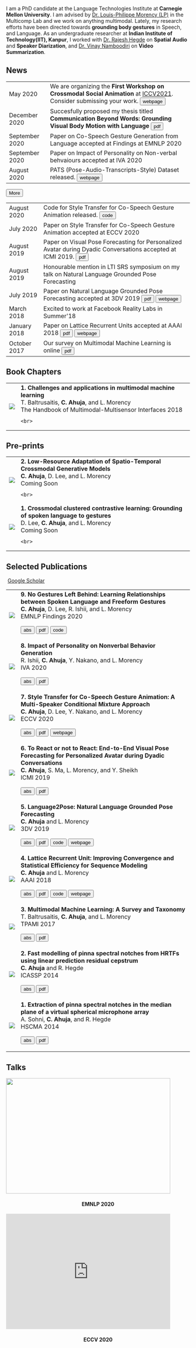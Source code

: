 I am a PhD candidate at the Language Technologies Institute at <b>Carnegie Mellon University</b>. I am advised by [Dr. Louis-Philippe Morency (LP)](https://www.cs.cmu.edu/~morency/) in the Multicomp Lab and we work on anything multimodal. Lately, my research efforts have been directed towards <b>grounding body gestures</b> in Speech, and Language. As an undergraduate researcher at <b>Indian Institute of Technology(IIT), Kanpur</b>, I worked with [Dr. Rajesh Hegde](http://home.iitk.ac.in/~rhegde/) on <b>Spatial Audio</b> and <b>Speaker Diarization</b>, and [Dr. Vinay Namboodiri](https://www.cse.iitk.ac.in/users/vinaypn/) on <b>Video Summarization</b>.


## <i class="fa fa-chevron-right"></i> News
<table class="table table-hover">
<tr>
  <td class='col-md-3'>May 2020</td>
  <td>We are organizing the <b>First Workshop on Crossmodal Social Animation</b> at <a href="http://iccv2021.thecvf.com/">ICCV2021</a>. Consider submissing your work. <a href="http://sites.google.com/view/xs-anim" target="_blank"><button type="button" class="btn btn-success">webpage</button></a></td>
</tr>
<tr>
  <td class='col-md-3'>December 2020</td>
  <td>Succesfully proposed my thesis titled <b>Communication Beyond Words: Grounding Visual Body Motion with Language</b> <a href="https://drive.google.com/open?id=1lrk5J4vJjBirAyZMOK6pbozGkB4DKebO&authuser=cahuja%40andrew.cmu.edu&usp=drive_fs" target="_blank"><button type="button" class="btn btn-primary">pdf</button></a></td>
</tr>
<tr>
  <td class='col-md-3'>September 2020</td>
  <td>Paper on Co-Speech Gesture Generation from Language accepted at Findings at EMNLP 2020</td>
</tr>
<tr>
  <td class='col-md-3'>September 2020</td>
  <td>Paper on Impact of Personality on Non-verbal behvaiours accepted at IVA 2020</td>
</tr>
<tr>
  <td class='col-md-3'>August 2020</td>
  <td>PATS (Pose-Audio-Transcripts-Style) Dataset released. <a href="http://chahuja.com/pats" target="_blank"><button type="button" class="btn btn-success">webpage</button></a></td>
</tr>
</table>

<button type="button" class="btn btn-info" data-toggle="collapse" data-target="#demo" onclick="change()" id="more">More</button>
<div id="demo" class="collapse">
<table class="table table-hover">
      <tr>
	    <td class='col-md-3'>August 2020</td>
	    <td>Code for Style Transfer for Co-Speech Gesture Animation released. <a href="https://github.com/chahuja/mix-stage" target="_blank"><button type="button" class="btn btn-info">code</button></a></td>
	  </tr>	  
      <tr>
	    <td class='col-md-3'>July 2020</td>
	    <td>Paper on Style Transfer for Co-Speech Gesture Animation accepted at ECCV 2020</td>
	  </tr>	  
      <tr>
	    <td class='col-md-3'>August 2019</td>
	    <td>Paper on Visual Pose Forecasting for Personalized Avatar during Dyadic Conversations accepted at ICMI 2019. <a href="https://arxiv.org/pdf/1910.02181.pdf" target="_blank"><button type="button" class="btn btn-primary">pdf</button></a></td>
	  </tr>	  
      <tr>
	    <td class='col-md-3'>August 2019</td>
	    <td>Honourable mention in LTI SRS symposium on my talk on Natural Language Grounded Pose Forecasting</td>
	  </tr>	  
      <tr>
	    <td class='col-md-3'>July 2019</td>
	    <td>Paper on Natural Language Grounded Pose Forecasting accepted at 3DV 2019 <a href="https://arxiv.org/pdf/1907.01108.pdf" target="_blank"><button type="button" class="btn btn-primary">pdf</button></a> <a href="http://chahuja.com/language2pose" target="_blank"><button type="button" class="btn btn-success">webpage</button></a></td>
	  </tr>	  
      <tr>
	    <td class='col-md-3'>March 2018</td>
	    <td>Excited to work at Facebook Reality Labs in Summer'18</td>
	  </tr>	  
      <tr>
	    <td class='col-md-3'>January 2018</td>
	    <td>Paper on Lattice Recurrent Units accepted at AAAI 2018 <a href="https://arxiv.org/abs/1710.02254" target="_blank"><button type="button" class="btn btn-primary">pdf</button></a> <a href="http://chahuja.com/lru" target="_blank"><button type="button" class="btn btn-success">webpage</button></a></td>
	  </tr>	  
      <tr>
	    <td class='col-md-3'>October 2017</td>
	    <td>Our survey on Multimodal Machine Learning is online <a href="https://arxiv.org/pdf/1705.09406.pdf" target="_blank"><button type="button" class="btn btn-primary">pdf</button></a></td>
	  </tr>	  
</table>
</div>


## <i class="fa fa-chevron-right"></i> Book Chapters

<table class="table table-hover">

<tr>
<td class="col-md-3"><img src="pics/publications/baltruvsaitis2018challenges.png"/></td>
<td>
    <strong>1. Challenges and applications in multimodal machine learning</strong><br>
    T. Baltrusaitis, <strong>C. Ahuja</strong>, and L. Morency<br>
    The Handbook of Multimodal-Multisensor Interfaces 2018<br>
    
    <br>
    
</td>
</tr>


</table>


## <i class="fa fa-chevron-right"></i> Pre-prints

<table class="table table-hover">

<tr>
<td class="col-md-3"><img src="pics/publications/ahuja2021low.png"/></td>
<td>
    <strong>2. Low-Resource Adaptation of Spatio-Temporal Crossmodal Generative Models</strong><br>
    <strong>C. Ahuja</strong>, D. Lee, and L. Morency<br>
    Coming Soon <br>
    
    <br>
    
</td>
</tr>


<tr>
<td class="col-md-3"><img src="pics/publications/ahuja2021low.png"/></td>
<td>
    <strong>1. Crossmodal clustered contrastive learning: Grounding of spoken language to gestures</strong><br>
    D. Lee, <strong>C. Ahuja</strong>, and L. Morency<br>
    Coming Soon <br>
    
    <br>
    
</td>
</tr>


</table>


## <i class="fa fa-chevron-right"></i> Selected Publications

<a href="https://scholar.google.com/citations?user=CX8zqPoAAAAJ&hl" class="btn btn-primary" style="padding: 0.3em;">
  <i class="ai ai-google-scholar"></i> Google Scholar
</a>

<table class="table table-hover">

<tr>
<td class="col-md-3"><a href='https://www.aclweb.org/anthology/2020.findings-emnlp.170.pdf' target='_blank'><img src="pics/publications/ahuja2020no.png"/></a> </td>
<td>
    <strong>9. No Gestures Left Behind: Learning Relationships between Spoken Language and Freeform Gestures</strong><br>
    <strong>C. Ahuja</strong>, D. Lee, R. Ishii, and L. Morency<br>
    EMNLP Findings 2020<br>
    
     
<a href='javascript: none'
    onclick='$("#abs_ahuja2020no").toggle()'><button type='button' class='btn btn-danger'>abs</button></a> <a href='https://www.aclweb.org/anthology/2020.findings-emnlp.170.pdf' target='_blank'><button type='button' class='btn btn-primary'>pdf</button></a>  <a href='https://github.com/chahuja/aisle' target='_blank'><button type='button' class='btn btn-info'>code</button></a> <br>
    
<div id="abs_ahuja2020no" style="text-align: justify; display: none" markdown="1">
We study relationships between spoken language and co-speech gestures in context of two key challenges. First, distributions of text and gestures are inherently skewed making it important to model the long tail. Second, gesture predictions are made at a subword level, making it important to learn relationships between language and audio. We introduce Adversarial Importance Sampled Learning, which combines adversarial learning with importance sampling to strike a balance between precision and coverage. We substantiate the effectiveness of our approach through large-scale quantitative and user studies, which show that our proposed methodology significantly outperforms previous stateof-the-art approaches for gesture generation.
</div>

</td>
</tr>


<tr>
<td class="col-md-3"><a href='https://dl.acm.org/doi/10.1145/3383652.3423908' target='_blank'><img src="pics/publications/ishii2020impact.png"/></a> </td>
<td>
    <strong>8. Impact of Personality on Nonverbal Behavior Generation</strong><br>
    R. Ishii, <strong>C. Ahuja</strong>, Y. Nakano, and L. Morency<br>
    IVA 2020<br>
    
     
<a href='javascript: none'
    onclick='$("#abs_ishii2020impact").toggle()'><button type='button' class='btn btn-danger'>abs</button></a> <a href='https://dl.acm.org/doi/10.1145/3383652.3423908' target='_blank'><button type='button' class='btn btn-primary'>pdf</button></a> <br>
    
<div id="abs_ishii2020impact" style="text-align: justify; display: none" markdown="1">
To realize natural-looking virtual agents, one key technical challenge is to automatically generate nonverbal behaviors from spoken language. Since nonverbal behavior varies depending on personality, it is important to generate these nonverbal behaviors to match the expected personality of a virtual agent. In this work, we study how personality traits relate to the process of generating individual nonverbal behaviors from the whole body, including the head, eye gaze, arms, and posture. To study this, we first created a dialogue corpus including transcripts, a broad range of labelled nonverbal behaviors, and the Big Five personality scores of participants in dyad interactions. We constructed models that can predict each nonverbal behavior label given as an input language representation from the participants’ spoken sentences. Our experimental results show that personality can help improve the prediction of nonverbal behaviors.
</div>

</td>
</tr>


<tr>
<td class="col-md-3"><a href='https://arxiv.org/abs/2007.12553' target='_blank'><img src="pics/publications/ahuja2020style.png"/></a> </td>
<td>
    <strong>7. Style Transfer for Co-Speech Gesture Animation: A Multi-Speaker Conditional Mixture Approach</strong><br>
    <strong>C. Ahuja</strong>, D. Lee, Y. Nakano, and L. Morency<br>
    ECCV 2020<br>
    
     
<a href='javascript: none'
    onclick='$("#abs_ahuja2020style").toggle()'><button type='button' class='btn btn-danger'>abs</button></a> <a href='https://arxiv.org/abs/2007.12553' target='_blank'><button type='button' class='btn btn-primary'>pdf</button></a>  <a href='http://chahuja.com/mix-stage' target='_blank'><button type='button' class='btn btn-success'>webpage</button></a> <br>
    
<div id="abs_ahuja2020style" style="text-align: justify; display: none" markdown="1">
How can we teach robots or virtual assistants to gesture naturally? Can we go further and adapt the gesturing style to follow a specific speaker? Gestures that are naturally timed with corresponding speech during human communication are called co-speech gestures. A key challenge, called gesture style transfer, is to learn a model that generates these gestures for a speaking agent 'A' in the gesturing style of a target speaker 'B'. A secondary goal is to simultaneously learn to generate co-speech gestures for multiple speakers while remembering what is unique about each speaker. We call this challenge style preservation. In this paper, we propose a new model, named Mix-StAGE, which trains a single model for multiple speakers while learning unique style embeddings for each speaker's gestures in an end-to-end manner. A novelty of Mix-StAGE is to learn a mixture of generative models which allows for conditioning on the unique gesture style of each speaker. As Mix-StAGE disentangles style and content of gestures, gesturing styles for the same input speech can be altered by simply switching the style embeddings. Mix-StAGE also allows for style preservation when learning simultaneously from multiple speakers. We also introduce a new dataset, Pose-Audio-Transcript-Style (PATS), designed to study gesture generation and style transfer. Our proposed Mix-StAGE model significantly outperforms the previous state-of-the-art approach for gesture generation and provides a path towards performing gesture style transfer across multiple speakers. Link to code, data, and videos: http://chahuja.com/mix-stage
</div>

</td>
</tr>


<tr>
<td class="col-md-3"><a href='https://arxiv.org/pdf/1910.02181.pdf' target='_blank'><img src="pics/publications/ahuja2019to.png"/></a> </td>
<td>
    <strong>6. To React or not to React: End-to-End Visual Pose Forecasting for Personalized Avatar during Dyadic Conversations</strong><br>
    <strong>C. Ahuja</strong>, S. Ma, L. Morency, and Y. Sheikh<br>
    ICMI 2019<br>
    
     
<a href='javascript: none'
    onclick='$("#abs_ahuja2019to").toggle()'><button type='button' class='btn btn-danger'>abs</button></a> <a href='https://arxiv.org/pdf/1910.02181.pdf' target='_blank'><button type='button' class='btn btn-primary'>pdf</button></a> <br>
    
<div id="abs_ahuja2019to" style="text-align: justify; display: none" markdown="1">
Non verbal behaviours such as gestures, facial expressions, body posture, and para-linguistic cues have been shown to complement or clarify verbal messages. Hence to improve telepresence, in form of an avatar, it is important to model these behaviours, especially in dyadic interactions. Creating such personalized avatars not only requires to model intrapersonal dynamics between a avatar's speech and their body pose, but it also needs to model interpersonal dynamics with the interlocutor present in the conversation. In this paper, we introduce a neural architecture named Dyadic Residual-Attention Model (DRAM), which integrates intrapersonal (monadic) and interpersonal (dyadic) dynamics using selective attention to generate sequences of body pose conditioned on audio and body pose of the interlocutor and audio of the human operating the avatar. We evaluate our proposed model on dyadic conversational data consisting of pose and audio of both participants, confirming the importance of adaptive attention between monadic and dyadic dynamics when predicting avatar pose. We also conduct a user study to analyze judgments of human observers. Our results confirm that the generated body pose is more natural, models intrapersonal dynamics and interpersonal dynamics better than non-adaptive monadic/dyadic models.
</div>

</td>
</tr>


<tr>
<td class="col-md-3"><a href='https://arxiv.org/pdf/1907.01108.pdf' target='_blank'><img src="pics/publications/ahuja2019language.png"/></a> </td>
<td>
    <strong>5. Language2Pose: Natural Language Grounded Pose Forecasting</strong><br>
    <strong>C. Ahuja</strong> and L. Morency<br>
    3DV 2019<br>
    
     
<a href='javascript: none'
    onclick='$("#abs_ahuja2019language").toggle()'><button type='button' class='btn btn-danger'>abs</button></a> <a href='https://arxiv.org/pdf/1907.01108.pdf' target='_blank'><button type='button' class='btn btn-primary'>pdf</button></a>  <a href='https://github.com/chahuja/language2pose' target='_blank'><button type='button' class='btn btn-info'>code</button></a>  <a href='http://chahuja.com/language2pose' target='_blank'><button type='button' class='btn btn-success'>webpage</button></a> <br>
    
<div id="abs_ahuja2019language" style="text-align: justify; display: none" markdown="1">
Generating animations from natural language sentences finds its applications in a a number of domains such as movie script visualization, virtual human animation and, robot motion planning. These sentences can describe different kinds of actions, speeds and direction of these actions, and possibly a target destination. The core modeling challenge in this language-to-pose application is how to map linguistic concepts to motion animations. In this paper, we address this multimodal problem by introducing a neural architecture called Joint Language-toPose (or JL2P), which learns a joint embedding of language and pose. This joint embedding space is learned end-toend using a curriculum learning approach which emphasizes shorter and easier sequences first before moving to longer and harder ones. We evaluate our proposed model on a publicly available corpus of 3D pose data and humanannotated sentences. Both objective metrics and human judgment evaluation confirm that our proposed approach is able to generate more accurate animations and are deemed visually more representative by humans than other data driven approaches.
</div>

</td>
</tr>


<tr>
<td class="col-md-3"><a href='https://arxiv.org/pdf/1710.02254.pdf' target='_blank'><img src="pics/publications/ahuja2018lattice.png"/></a> </td>
<td>
    <strong>4. Lattice Recurrent Unit: Improving Convergence and Statistical Efficiency for Sequence Modeling</strong><br>
    <strong>C. Ahuja</strong> and L. Morency<br>
    AAAI 2018<br>
    
     
<a href='javascript: none'
    onclick='$("#abs_ahuja2018lattice").toggle()'><button type='button' class='btn btn-danger'>abs</button></a> <a href='https://arxiv.org/pdf/1710.02254.pdf' target='_blank'><button type='button' class='btn btn-primary'>pdf</button></a>  <a href='https://github.com/chahuja/lru' target='_blank'><button type='button' class='btn btn-info'>code</button></a>  <a href='http://chahuja.com/lru' target='_blank'><button type='button' class='btn btn-success'>webpage</button></a> <br>
    
<div id="abs_ahuja2018lattice" style="text-align: justify; display: none" markdown="1">
Recurrent neural networks have shown remarkable success in modeling sequences. However low resource situations still adversely affect the generalizability of these models. We introduce a new family of models, called Lattice Recurrent Units (LRU), to address the challenge of learning deep multi-layer recurrent models with limited resources. LRU models achieve this goal by creating distinct (but coupled) flow of information inside the units: a first flow along time dimension and a second flow along depth dimension. It also offers a symmetry in how information can flow horizontally and vertically. We analyze the effects of decoupling three different components of our LRU model: Reset Gate, Update Gate and Projected State. We evaluate this family of new LRU models on computational convergence rates and statistical efficiency. Our experiments are performed on four publicly-available datasets, comparing with Grid-LSTM and Recurrent Highway networks. Our results show that LRU has better empirical computational convergence rates and statistical efficiency values, along with learning more accurate language models.
</div>

</td>
</tr>


<tr>
<td class="col-md-3"><a href='https://arxiv.org/abs/1705.09406' target='_blank'><img src="pics/publications/baltruvsaitis2017multimodal.png"/></a> </td>
<td>
    <strong>3. Multimodal Machine Learning: A Survey and Taxonomy</strong><br>
    T. Baltrusaitis, <strong>C. Ahuja</strong>, and L. Morency<br>
    TPAMI 2017<br>
    
     
<a href='javascript: none'
    onclick='$("#abs_baltruvsaitis2017multimodal").toggle()'><button type='button' class='btn btn-danger'>abs</button></a> <a href='https://arxiv.org/abs/1705.09406' target='_blank'><button type='button' class='btn btn-primary'>pdf</button></a> <br>
    
<div id="abs_baltruvsaitis2017multimodal" style="text-align: justify; display: none" markdown="1">
—Our experience of the world is multimodal - we see objects, hear sounds, feel texture, smell odors, and taste flavors. Modality refers to the way in which something happens or is experienced and a research problem is characterized as multimodal when it includes multiple such modalities. In order for Artificial Intelligence to make progress in understanding the world around us, it needs to be able to interpret such multimodal signals together. Multimodal machine learning aims to build models that can process and relate information from multiple modalities. It is a vibrant multi-disciplinary field of increasing importance and with extraordinary potential. Instead of focusing on specific multimodal applications, this paper surveys the recent advances in multimodal machine learning itself and presents them in a common taxonomy. We go beyond the typical early and late fusion categorization and identify broader challenges that are faced by multimodal machine learning, namely: representation, translation, alignment, fusion, and co-learning. This new taxonomy will enable researchers to better understand the state of the field and identify directions for future research.
</div>

</td>
</tr>


<tr>
<td class="col-md-3"><a href='files/icassp_chahuja_paper.pdf' target='_blank'><img src="pics/publications/ahuja2014fast.png"/></a> </td>
<td>
    <strong>2. Fast modelling of pinna spectral notches from HRTFs using linear prediction residual cepstrum</strong><br>
    <strong>C. Ahuja</strong> and R. Hegde<br>
    ICASSP 2014<br>
    
     
<a href='javascript: none'
    onclick='$("#abs_ahuja2014fast").toggle()'><button type='button' class='btn btn-danger'>abs</button></a> <a href='files/icassp_chahuja_paper.pdf' target='_blank'><button type='button' class='btn btn-primary'>pdf</button></a> <br>
    
<div id="abs_ahuja2014fast" style="text-align: justify; display: none" markdown="1">
Developing individualized head related transfer functions (HRTF) is an essential requirement for accurate virtualization of sound. However it is time consuming and complicated for both the subject and the developer. Obtaining the spectral notches which are the most prominent features of HRTF is very important to reconstruct the head related impulse response (HRIR) accurately. In this paper, a method suitable for fast computation of the frequencies of spectral notches is proposed. The linear prediction residual cepstrum is used to compute the spectral notches with a high degree of accuracy in this work. Subsequent use of Batteaus Reflection model to overlay the spectral notches on the pinna images indicate that the proposed method is able to provide finer contours. Experiments on reconstruction of the HRIR indicates that the method performs better than other methods.
</div>

</td>
</tr>


<tr>
<td class="col-md-3"><a href='files/hscma_chahuja_paper.pdf' target='_blank'><img src="pics/publications/sohni2014extraction.png"/></a> </td>
<td>
    <strong>1. Extraction of pinna spectral notches in the median plane of a virtual spherical microphone array</strong><br>
    A. Sohni, <strong>C. Ahuja</strong>, and R. Hegde<br>
    HSCMA 2014<br>
    
     
<a href='javascript: none'
    onclick='$("#abs_sohni2014extraction").toggle()'><button type='button' class='btn btn-danger'>abs</button></a> <a href='files/hscma_chahuja_paper.pdf' target='_blank'><button type='button' class='btn btn-primary'>pdf</button></a> <br>
    
<div id="abs_sohni2014extraction" style="text-align: justify; display: none" markdown="1">
In this paper, a fast method for the extraction of pinna spectral notches (PSN) in the median plane of a virtual spherical microphone array is discussed. In general, PSN can be extracted from the Head Related Impulse Response (HRIR) measured by a spherical array of microphones. However, the PSN extracted herein are computationally complex and also not accurate at lower elevation angles. This work proposes a novel approach to reconstruct the HRIR using microphones over the median plane of a virtual spherical array. The virtual spherical array itself is simulated using the Fourier Bessel series (FBS). Subsequently, these HRIRs are used to extract the PSN. This method is computationally efficient since it is done over the median plane rather than over the complete sphere. On the other hand, it is also accurate due to the utilization of the Fourier Bessel series in the extraction of the PSN. Experimental results obtained on the CIPIC database indicate a high degree of resemblance to the actual pinna walls, even at the lower elevation angles. The results are motivating enough for the method to be considered for resolving elevation ambiguity in 3D audio.
</div>

</td>
</tr>


</table>


## <i class="fa fa-chevron-right"></i> Talks

  <table class="full-width">

  <div class="video video-hover">
  <a href="https://slideslive.com/38940175/no-gestures-left-behind-learning-relationships-between-spoken-language-and-freeform-gestures" target="_blank"><img width="450" height="315" src="pics/talks/emnlp2020_talk.png"></a>
  <center><h4>EMNLP 2020</h4></center>
  </div>
  



  <div class="video video-hover"><iframe width="450" height="315" src="https://www.youtube.com/embed/L7ZGHmMJLCc" frameborder="0" allow="accelerometer; autoplay; encrypted-media; gyroscope; picture-in-picture" allowfullscreen></iframe> <center><h4>ECCV 2020</h4></center></div>

  </table>
